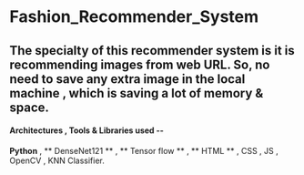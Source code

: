 # Fashion_Recommender_System

## The specialty of this recommender system is it is recommending images from web URL. So, no need to save any extra image in the local machine , which is saving a lot of memory & space.

#### Architectures , Tools & Libraries used --
 **Python** , 
 ** DenseNet121 ** , 
 ** Tensor flow ** , 
 ** HTML ** , CSS , JS , OpenCV , KNN Classifier.
